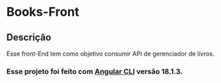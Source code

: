 # Books-Front

## Descrição

Esse front-End tem como objetivo consumir API de gerenciador de livros.

### **Esse projeto foi feito com [Angular CLI](https://github.com/angular/angular-cli) versão 18.1.3.**
